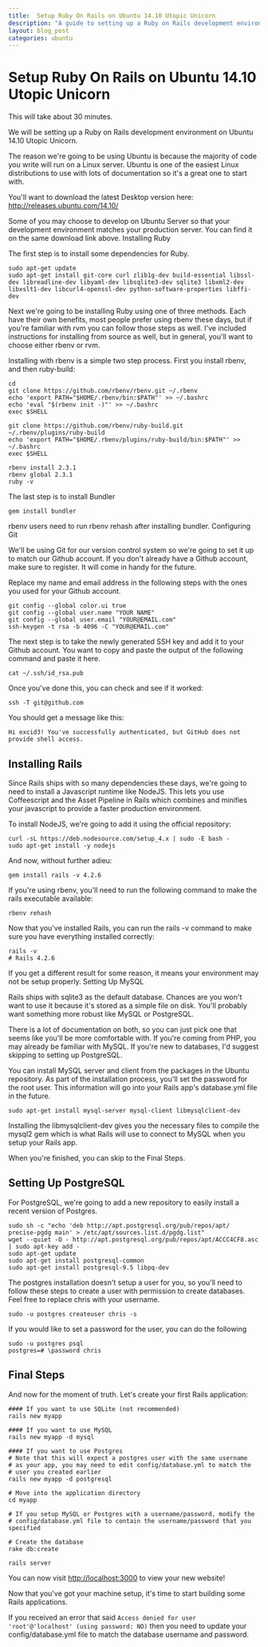 ```yaml
---
title:  Setup Ruby On Rails on Ubuntu 14.10 Utopic Unicorn
description: "A guide to setting up a Ruby on Rails development environment on Ubuntu 14.10 Utopic Unicorn"
layout: blog_post 
categories: ubuntu  
---
```



# Setup Ruby On Rails on Ubuntu 14.10 Utopic Unicorn

This will take about 30 minutes.

We will be setting up a Ruby on Rails development environment on Ubuntu 14.10 Utopic Unicorn.

The reason we're going to be using Ubuntu is because the majority of code you write will run on a Linux server. Ubuntu is one of the easiest Linux distributions to use with lots of documentation so it's a great one to start with.

You'll want to download the latest Desktop version here: http://releases.ubuntu.com/14.10/

Some of you may choose to develop on Ubuntu Server so that your development environment matches your production server. You can find it on the same download link above.
Installing Ruby

The first step is to install some dependencies for Ruby.

    sudo apt-get update
    sudo apt-get install git-core curl zlib1g-dev build-essential libssl-dev libreadline-dev libyaml-dev libsqlite3-dev sqlite3 libxml2-dev libxslt1-dev libcurl4-openssl-dev python-software-properties libffi-dev

Next we're going to be installing Ruby using one of three methods. Each have their own benefits, most people prefer using rbenv these days, but if you're familiar with rvm you can follow those steps as well. I've included instructions for installing from source as well, but in general, you'll want to choose either rbenv or rvm.


Installing with rbenv is a simple two step process. First you install rbenv, and then ruby-build:

    cd
    git clone https://github.com/rbenv/rbenv.git ~/.rbenv
    echo 'export PATH="$HOME/.rbenv/bin:$PATH"' >> ~/.bashrc
    echo 'eval "$(rbenv init -)"' >> ~/.bashrc
    exec $SHELL

    git clone https://github.com/rbenv/ruby-build.git ~/.rbenv/plugins/ruby-build
    echo 'export PATH="$HOME/.rbenv/plugins/ruby-build/bin:$PATH"' >> ~/.bashrc
    exec $SHELL

    rbenv install 2.3.1
    rbenv global 2.3.1
    ruby -v

The last step is to install Bundler

    gem install bundler

rbenv users need to run rbenv rehash after installing bundler.
Configuring Git

We'll be using Git for our version control system so we're going to set it up to match our Github account. If you don't already have a Github account, make sure to register. It will come in handy for the future.

Replace my name and email address in the following steps with the ones you used for your Github account.

    git config --global color.ui true
    git config --global user.name "YOUR NAME"
    git config --global user.email "YOUR@EMAIL.com"
    ssh-keygen -t rsa -b 4096 -C "YOUR@EMAIL.com"

The next step is to take the newly generated SSH key and add it to your Github account. You want to copy and paste the output of the following command and paste it here.

    cat ~/.ssh/id_rsa.pub

Once you've done this, you can check and see if it worked:

    ssh -T git@github.com

You should get a message like this:

    Hi excid3! You've successfully authenticated, but GitHub does not provide shell access.

## Installing Rails

Since Rails ships with so many dependencies these days, we're going to need to install a Javascript runtime like NodeJS. This lets you use Coffeescript and the Asset Pipeline in Rails which combines and minifies your javascript to provide a faster production environment.

To install NodeJS, we're going to add it using the official repository:

    curl -sL https://deb.nodesource.com/setup_4.x | sudo -E bash -
    sudo apt-get install -y nodejs

And now, without further adieu:

    gem install rails -v 4.2.6

If you're using rbenv, you'll need to run the following command to make the rails executable available:

    rbenv rehash

Now that you've installed Rails, you can run the rails -v command to make sure you have everything installed correctly:

    rails -v
    # Rails 4.2.6

If you get a different result for some reason, it means your environment may not be setup properly.
Setting Up MySQL

Rails ships with sqlite3 as the default database. Chances are you won't want to use it because it's stored as a simple file on disk. You'll probably want something more robust like MySQL or PostgreSQL.

There is a lot of documentation on both, so you can just pick one that seems like you'll be more comfortable with. If you're coming from PHP, you may already be familiar with MySQL. If you're new to databases, I'd suggest skipping to setting up PostgreSQL.

You can install MySQL server and client from the packages in the Ubuntu repository. As part of the installation process, you'll set the password for the root user. This information will go into your Rails app's database.yml file in the future.

    sudo apt-get install mysql-server mysql-client libmysqlclient-dev

Installing the libmysqlclient-dev gives you the necessary files to compile the mysql2 gem which is what Rails will use to connect to MySQL when you setup your Rails app.

When you're finished, you can skip to the Final Steps.

## Setting Up PostgreSQL

For PostgreSQL, we're going to add a new repository to easily install a recent version of Postgres.

    sudo sh -c "echo 'deb http://apt.postgresql.org/pub/repos/apt/ precise-pgdg main' > /etc/apt/sources.list.d/pgdg.list"
    wget --quiet -O - http://apt.postgresql.org/pub/repos/apt/ACCC4CF8.asc | sudo apt-key add -
    sudo apt-get update
    sudo apt-get install postgresql-common
    sudo apt-get install postgresql-9.5 libpq-dev

The postgres installation doesn't setup a user for you, so you'll need to follow these steps to create a user with permission to create databases. Feel free to replace chris with your username.

    sudo -u postgres createuser chris -s

If you would like to set a password for the user, you can do the following

    sudo -u postgres psql
    postgres=# \password chris

## Final Steps

And now for the moment of truth. Let's create your first Rails application:

    #### If you want to use SQLite (not recommended)
    rails new myapp

    #### If you want to use MySQL
    rails new myapp -d mysql

    #### If you want to use Postgres
    # Note that this will expect a postgres user with the same username
    # as your app, you may need to edit config/database.yml to match the
    # user you created earlier
    rails new myapp -d postgresql

    # Move into the application directory
    cd myapp

    # If you setup MySQL or Postgres with a username/password, modify the
    # config/database.yml file to contain the username/password that you specified

    # Create the database
    rake db:create

    rails server

You can now visit [http://localhost:3000](http://localhost:3000) to view your new website!

Now that you've got your machine setup, it's time to start building some Rails applications.

If you received an error that said `Access denied for user 'root'@'localhost' (using password: NO)` then you need to update your config/database.yml file to match the database username and password.




